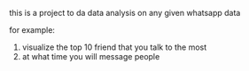 this is a project to da data analysis on any given whatsapp data

for example:

1) visualize the top 10 friend that you talk to the most
2) at what time you will message people